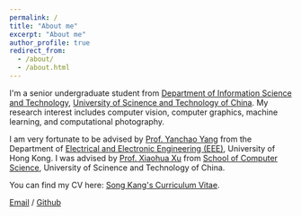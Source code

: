 ```yaml
---
permalink: /
title: "About me"
excerpt: "About me"
author_profile: true
redirect_from: 
  - /about/
  - /about.html
---
```


I'm a senior undergraduate student from [Department of Information Science and Technology](https://sist.ustc.edu.cn/), [University of Scinence and Technology of China](https://www.ustc.edu.cn/). My research interest includes computer vision, computer graphics, machine learning, and computational photography.

I am very fortunate to be advised by [Prof. Yanchao Yang](https://yanchaoyang.github.io/) from  the Department of [Electrical and Electronic Engineering (EEE)](https://www.eee.hku.hk/), University of Hong Kong. I was advised by [Prof. Xiaohua Xu](http://staff.ustc.edu.cn/~xiaohuaxu/) from [School of Computer Science](https://cs.ustc.edu.cn/), University of Scinence and Technology of China.

You can find my CV here: [Song Kang's Curriculum Vitae](../assets/Curriculum_Vitae.pdf).

[Email](mailto:ks200281@mail.ustc.edu.cn) / [Github](https://github.com/kkks1024)

